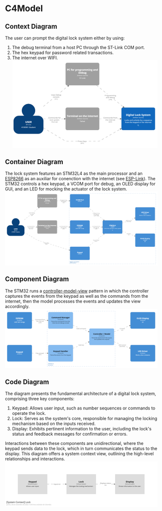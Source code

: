 # C4Model

## Context Diagram
The user can prompt the digital lock system either by using:
1. The debug terminal from a host PC through the ST-Link COM port.
2. The hex keypad for password related transactions.
3. The internet over WIFI.
![context](context.png)

## Container Diagram
The lock system features an STM32L4 as the main processor and an [ESP8266](https://www.espressif.com/en/products/socs/esp8266) as an auxiliar for conenction with the internet (see [ESP-Link](https://github.com/jeelabs/esp-link)). The STM32 controls a hex keypad, a VCOM port for debug, an OLED display for GUI, and an LED for mocking the actuator of the lock system.
![context](container.png)

## Component Diagram
The STM32 runs a [controller-model-view](https://en.wikipedia.org/wiki/Model%E2%80%93view%E2%80%93controller) pattern in which the controller captures the events from the keypad as well as the commands from the internet, then the model processes the events and updates the view accordingly.
![context](component.png)

## Code Diagram
The diagram presents the fundamental architecture of a digital lock system, comprising three key components:

1. Keypad: Allows user input, such as number sequences or commands to operate the lock.
2. Lock: Serves as the system's core, responsible for managing the locking mechanism based on the inputs received.
3. Display: Exhibits pertinent information to the user, including the lock's status and feedback messages for confirmation or errors.

Interactions between these components are unidirectional, where the keypad sends data to the lock, which in turn communicates the status to the display. This diagram offers a system context view, outlining the high-level relationships and interactions.
![context](code.png)